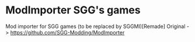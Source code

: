 # ModImporter SGG's games
Mod importer for SGG games (to be replaced by SGGMI)[Remade]
Original -> https://github.com/SGG-Modding/ModImporter
